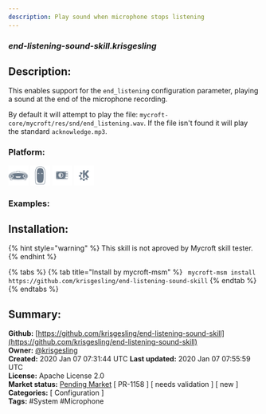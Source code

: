 ```yaml
---
description: Play sound when microphone stops listening
---
```


### _end-listening-sound-skill.krisgesling_  
## Description:  
This enables support for the `end_listening` configuration parameter, playing a sound at the end of the microphone recording.

By default it will attempt to play the file: `mycroft-core/mycroft/res/snd/end_listening.wav`. If the file isn't found it will play the standard `acknowledge.mp3`.  
  
  
### Platform:  
 ![Mark I](../.gitbook/assets/mark-1-icon.png)  ![Mark II](../.gitbook/assets/mark-2-icon.png)  ![Picroft](../.gitbook/assets/picroft-icon.png)  ![plasmoid](../.gitbook/assets/kde.png)   
### Examples:  
> <All phrases>  
  
## Installation:  
{% hint style="warning" %}
This skill is not aproved by Mycroft skill tester.
{% endhint %}
    
{% tabs %}
{% tab title="Install by mycroft-msm" %}
``` mycroft-msm install https://github.com/krisgesling/end-listening-sound-skill```
{% endtab %}
  {% endtabs %}
    
## Summary:  
**Github:** [https://github.com/krisgesling/end-listening-sound-skill](https://github.com/krisgesling/end-listening-sound-skill)  
**Owner:** [@krisgesling](https://github.com/krisgesling)  
**Created:** 2020 Jan 07 07:31:44 UTC  **Last updated:** 2020 Jan 07 07:55:59 UTC  
**License:** Apache License 2.0  
**Market status:** [Pending Market](https://market.mycroft.ai/skill/) [ PR-1158 ] [ needs validation ] [ new ]  
**Categories:** [ Configuration ]   
**Tags:** \#System \#Microphone   
